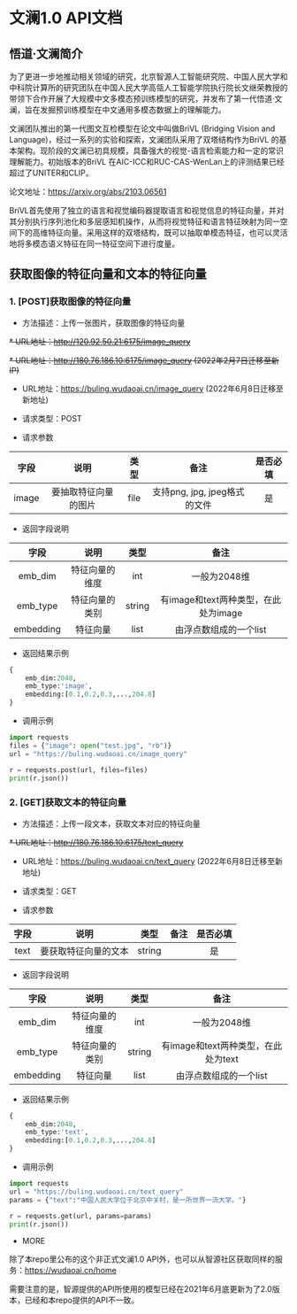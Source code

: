 # 文澜1.0 API文档

## 悟道·文澜简介
为了更进一步地推动相关领域的研究，北京智源人工智能研究院、中国人民大学和中科院计算所的研究团队在中国人民大学高瓴人工智能学院执行院长文继荣教授的带领下合作开展了大规模中文多模态预训练模型的研究，并发布了第一代悟道·文澜，旨在发掘预训练模型在中文通用多模态数据上的理解能力。


文澜团队推出的第一代图文互检模型在论文中叫做BriVL (Bridging Vision and Language)，经过一系列的实验和探索，文澜团队采用了双塔结构作为BriVL 的基本架构。现阶段的文澜已初具规模，具备强大的视觉-语言检索能力和一定的常识理解能力。初始版本的BriVL 在AIC-ICC和RUC-CAS-WenLan上的评测结果已经超过了UNITER和CLIP。


论文地址：https://arxiv.org/abs/2103.06561


BriVL首先使用了独立的语言和视觉编码器提取语言和视觉信息的特征向量，并对其分别执行序列池化和多层感知机操作，从而将视觉特征和语言特征映射为同一空间下的高维特征向量。采用这样的双塔结构，既可以抽取单模态特征，也可以灵活地将多模态语义特征在同一特征空间下进行度量。

## 获取图像的特征向量和文本的特征向量


### 1. [POST]获取图像的特征向量

* 方法描述：上传一张图片，获取图像的特征向量

~~* URL地址：http://120.92.50.21:6175/image_query~~

~~* URL地址：http://180.76.186.10:6175/image_query (2022年2月7日迁移至新IP)~~

* URL地址：https://buling.wudaoai.cn/image_query (2022年6月8日迁移至新地址)

* 请求类型：POST

* 请求参数


| 字段 | 说明 | 类型 | 备注 | 是否必填 |
|:-----:|:-----:|:-----:|:-----:|:-----:|
| image|要抽取特征向量的图片|file|支持png, jpg, jpeg格式的文件|是|


* 返回字段说明
   
| 字段 | 说明 | 类型 | 备注 |
|:-----:|:-----:|:-----:|:-----:|
| emb_dim | 特征向量的维度 | int | 一般为2048维 |
| emb_type | 特征向量的类别 | string | 有image和text两种类型，在此处为image |
| embedding | 特征向量 | list | 由浮点数组成的一个list |

* 返回结果示例

```python
{
  	emb_dim:2048,
  	emb_type:'image',
  	embedding:[0.1,0.2,0.3,...,204.8]
}
```



* 调用示例

```python
import requests
files = {"image": open("test.jpg", "rb")}
url = "https://buling.wudaoai.cn/image_query"

r = requests.post(url, files=files)
print(r.json())
```

### 2. [GET]获取文本的特征向量

* 方法描述：上传一段文本，获取文本对应的特征向量

~~* URL地址：http://180.76.186.10:6175/text_query~~

* URL地址：https://buling.wudaoai.cn/text_query (2022年6月8日迁移至新地址)
* 请求类型：GET

* 请求参数


| 字段 | 说明 | 类型 | 备注 | 是否必填 |
|:-----:|:-----:|:-----:|:-----:|:-----:|
| text |要获取特征向量的文本| string|  |是|


* 返回字段说明
   
| 字段 | 说明 | 类型 | 备注 |
|:-----:|:-----:|:-----:|:-----:|
| emb_dim | 特征向量的维度 | int | 一般为2048维 |
| emb_type | 特征向量的类别 | string | 有image和text两种类型，在此处为text |
| embedding | 特征向量 | list | 由浮点数组成的一个list |


* 返回结果示例

```python
{
  	emb_dim:2048,
  	emb_type:'text',
  	embedding:[0.1,0.2,0.3,...,204.8]
}
```


* 调用示例

```python
import requests
url = "https://buling.wudaoai.cn/text_query"
params = {"text":"中国人民大学位于北京中关村，是一所世界一流大学。"}

r = requests.get(url, params=params)
print(r.json())
```

* MORE

除了本repo里公布的这个非正式文澜1.0 API外，也可以从智源社区获取同样的服务：https://wudaoai.cn/home

需要注意的是，智源提供的API所使用的模型已经在2021年6月底更新为了2.0版本，已经和本repo提供的API不一致。

